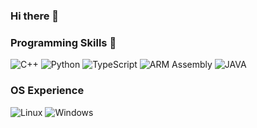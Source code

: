 ### Hi there 👋

### Programming Skills 🌱

![C++](https://img.shields.io/badge/C++-Intermediate-brightgreen)
![Python](https://img.shields.io/badge/Python-Intermediate-brightgreen)
![TypeScript](https://img.shields.io/badge/TypeScript-Beginner-orange)
![ARM Assembly](https://img.shields.io/badge/ARM%20Assembly-Beginner-red)
![JAVA](https://img.shields.io/badge/JAVA-Beginner-orange)

### OS Experience

![Linux](https://img.shields.io/badge/C++-Daily-brightgreen)
![Windows](https://img.shields.io/badge/C++-Daily-brightgreen)



<!--
**noraberinger/noraberinger** is a ✨ _special_ ✨ repository because its `README.md` (this file) appears on your GitHub profile.

Here are some ideas to get you started:

- 🔭 I’m currently working on ...
- 🌱 I’m currently learning ...
- 👯 I’m looking to collaborate on ...
- 🤔 I’m looking for help with ...
- 💬 Ask me about ...
- 📫 How to reach me: ...
- 😄 Pronouns: ...
- ⚡ Fun fact: ...
-->
